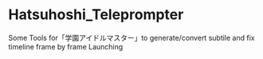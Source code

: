 # Hatsuhoshi_Teleprompter
Some Tools for「学園アイドルマスター」to generate/convert subtile and fix timeline frame by frame
Launching
